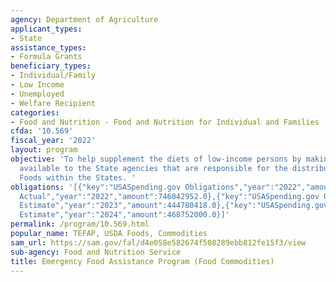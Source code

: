 ```yaml
---
agency: Department of Agriculture
applicant_types:
- State
assistance_types:
- Formula Grants
beneficiary_types:
- Individual/Family
- Low Income
- Unemployed
- Welfare Recipient
categories:
- Food and Nutrition - Food and Nutrition for Individual and Families
cfda: '10.569'
fiscal_year: '2022'
layout: program
objective: 'To help supplement the diets of low-income persons by making USDA Foods
  available to the State agencies that are responsible for the distribution of USDA
  Foods within the States. '
obligations: '[{"key":"USASpending.gov Obligations","year":"2022","amount":-165090.0},{"key":"SAM.gov
  Actual","year":"2022","amount":746042952.0},{"key":"USASpending.gov Obligations","year":"2023","amount":-199945.0},{"key":"SAM.gov
  Estimate","year":"2023","amount":444780418.0},{"key":"USASpending.gov Obligations","year":"2024","amount":0.0},{"key":"SAM.gov
  Estimate","year":"2024","amount":468752000.0}]'
permalink: /program/10.569.html
popular_name: TEFAP, USDA Foods, Commodities
sam_url: https://sam.gov/fal/d4e058e582674f508289ebb812fe15f3/view
sub-agency: Food and Nutrition Service
title: Emergency Food Assistance Program (Food Commodities)
---
```

